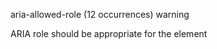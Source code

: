 aria-allowed-role
(12 occurrences)
warning

ARIA role should be appropriate for the element

<article _ngcontent-ng-c25624968="" appfadeinonview="" role="group" class="country-card background-- ...


Solution
Design
Improved your solution?Generate a new report to resolve errors and warnings.
Reports are only visible to you
declaration-block-no-shorthand-property-overrides
(1 occurrence)
error

Organize shorthand properties to prevent unintended overrides of longhand properties.

animation: bblFadInOut 1.8s infinite ease-in-out;

project/src/app/components/result-grid/result-grid.scss:48
Learn more
no-unknown-animations
(1 occurrence)
error

Only reference animations that have been defined to prevent silent failures in animation sequences.

animation: slide-out-to-right 0.5s forwards;

project/src/sass/styles.scss:28
Learn more
frontend-mentor/prefers-reduced-motion
(9 occurrences)
warning

Provide alternatives for users who prefer reduced motion to prevent motion sickness and other accessibility issues.

transition:
    opacity 0.6s ease,
    transform 0.6s ease;

project/src/app/components/country-card/country-card.scss:6
Learn more
declaration-property-unit-disallowed-list
(59 occurrences)
warning

Consider using relative units (em, rem) instead of absolute units (px, pt) to support resizing and improve accessibility.

max-width: 265px;

project/src/app/components/country-card/country-card.scss:23
Learn more
declaration-no-important
(5 occurrences)
warning

Avoid !important as it breaks the natural cascade and makes future style changes more difficult to implement.

animation-duration: 0.01ms !important;

project/src/sass/base/_reset.scss:69
Learn more
block-no-empty
(1 occurrence)
warning

Avoid empty blocks to keep CSS clean and prevent unnecessary code bloat.

&-custom-select {
  }

project/src/sass/utils/_form.scss:22
Learn more
frontend-mentor/use-logical-properties
(14 occurrences)
info

Use logical properties (e.g., inline-start instead of left) to support different reading directions and improve internationalization.

margin-bottom: 20px;

project/src/app/components/country-card/country-card.scss:37
Learn more
frontend-mentor/encourage-css-functions
(37 occurrences)
info

Consider using CSS functions like calc(), min(), and clamp() to create more responsive and flexible layouts that adapt to different viewport sizes.

padding: 28px;

project/src/app/components/country-card/country-card.scss:26
Learn more
frontend-mentor/no-extra-semicolons
(31 occurrences)
info

Unexpected extra semicolon

.country-card {
  opacity: 0;
  transform: translateY(10px);